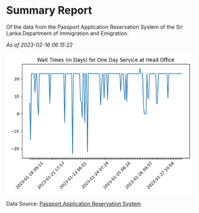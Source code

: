 # Summary Report

Of the data from the Passport Application Reservation System of the Sri Lanka Department of Immigration and Emigration.

*As of 2023-02-16 06:15:22*

![Wait Time Chart](summary.wait_time_chart.png)

Data Source: [Passport Application Reservation System](https://eservices.immigration.gov.lk:8443/appointment/pages/reservationApplication.xhtml)